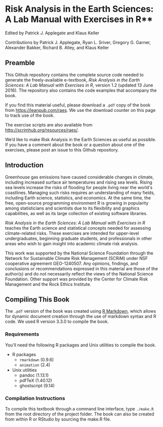 # Risk Analysis in the Earth Sciences: A Lab Manual with Exercises in R**

Edited by Patrick J. Applegate and Klaus Keller

Contributions by Patrick J. Applegate, Ryan L. Sriver, Gregory G. Garner, Alexander Bakker, Richard B. Alley, and Klaus Keller

## Preamble

This Github repository contains the complete source code needed to generate the freely-available e-textbook, *Risk Analysis in the Earth Sciences: A Lab Manual with Exercises in R*, version 1.2 (updated 13 June 2016).  The repository also contains the code examples that accompany the book.  

If you find this material useful, please download a `.pdf` copy of the book from https://leanpub.com/raes.  We use the download counter on this page to track use of the book.  

The exercise scripts are also available from http://scrimhub.org/resources/raes/.  

We’d like to make Risk Analysis in the Earth Sciences as useful as possible. If you have a comment about the book or a question about one of the exercises, please post an issue to this Github repository. 

## Introduction

Greenhouse gas emissions have caused considerable changes in climate, including increased surface air temperatures and rising sea levels.  Rising sea levels increase the risks of flooding for people living near the world's coastlines.  Managing such risks requires an understanding of many fields, including Earth science, statistics, and economics.  At the same time, the free, open-source programming environment R is growing in popularity among statisticians and scientists due to its flexibility and graphics capabilities, as well as its large collection of existing software libraries.  

*Risk Analysis in the Earth Sciences: A Lab Manual with Exercises in R* teaches the Earth science and statistical concepts needed for assessing climate-related risks.  These exercises are intended for upper-level undergraduates, beginning graduate students, and professionals in other areas who wish to gain insight into academic climate risk analysis.  

This work was supported by the National Science Foundation through the Network for Sustainable Climate Risk Management (SCRiM) under NSF cooperative agreement GEO-1240507. Any opinions, findings, and conclusions or recommendations expressed in this material are those of the author(s) and do not necessarily reflect the views of the National Science Foundation. Other support was provided by the Center for Climate Risk Management and the Rock Ethics Institute.

## Compiling This Book  

The `.pdf` version of the book was created using [R Markdown](http://rmarkdown.rstudio.com), which allows for dynamic document creation through the use of markdown syntax and R code.  We used R version 3.3.0 to compile the book.  

### Requirements  

You'll need the following R packages and Unix utilities to compile the book.  

* R packages
	- `rmarkdown` (0.9.6)
	- `animation` (2.4)
* Unix utilities
	- pandoc (1.13.1)  
	- pdfTeX (1.40.12)  
	- ghostscript (9.14)  

### Compilation Instructions

To compile this textbook through a command line interface, type ```./make.R``` from the root directory of the project folder. The book can also be created from within R or RStudio by sourcing the make.R file.
